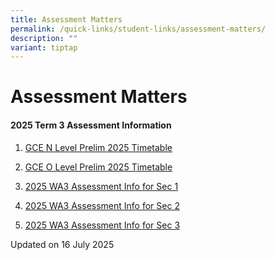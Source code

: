 ```yaml
---
title: Assessment Matters
permalink: /quick-links/student-links/assessment-matters/
description: ""
variant: tiptap
---
```

<h1>Assessment Matters</h1>
<h4>2025 Term 3 Assessment Information<br></h4>
<ol data-tight="true" class="tight">
<li>
<p><a href="/files/GCE_N_Level_Prelim_Timetable_Updated_ver2.pdf" rel="noopener nofollow" target="_blank">GCE N Level Prelim 2025 Timetable</a>
</p>
</li>
<li>
<p><a href="/files/GCE_O_Level_Prelim_2025_Timetable_Updated.pdf" rel="noopener nofollow" target="_blank">GCE O Level Prelim 2025 Timetable</a>
</p>
</li>
<li>
<p><a href="/files/2025_T3_Assessment_Info_for_students_Sec_1_WA3_ver___2.pdf" rel="noopener nofollow" target="_blank">2025 WA3 Assessment Info for Sec 1</a>
</p>
</li>
<li>
<p><a href="/files/2025_T3_Assessment_Info_for_students_Sec_2_WA3.pdf" rel="noopener nofollow" target="_blank">2025 WA3 Assessment Info for Sec 2</a>
</p>
</li>
<li>
<p><a href="/files/2025_T3_Assessment_Info_for_students_Sec_3_WA3.pdf" rel="noopener nofollow" target="_blank">2025 WA3 Assessment Info for Sec 3</a>
</p>
</li>
</ol>
<p>Updated on 16 July 2025</p>